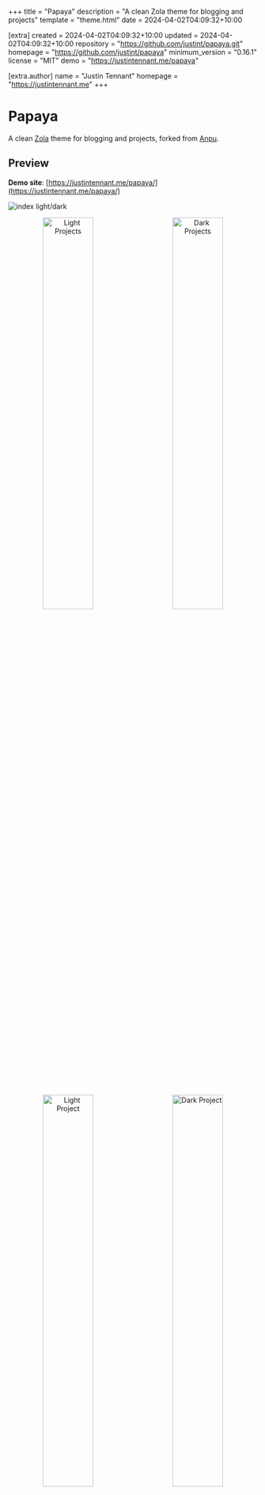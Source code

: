 
+++
title = "Papaya"
description = "A clean Zola theme for blogging and projects"
template = "theme.html"
date = 2024-04-02T04:09:32+10:00

[extra]
created = 2024-04-02T04:09:32+10:00
updated = 2024-04-02T04:09:32+10:00
repository = "https://github.com/justint/papaya.git"
homepage = "https://github.com/justint/papaya"
minimum_version = "0.16.1"
license = "MIT"
demo = "https://justintennant.me/papaya"

[extra.author]
name = "Justin Tennant"
homepage = "https://justintennant.me"
+++        

# Papaya

A clean [Zola](https://getzola.org) theme for blogging and projects, forked from [Anpu](https://github.com/zbrox/anpu-zola-theme).

## Preview

**Demo site**: [https://justintennant.me/papaya/](https://justintennant.me/papaya/)

![index light/dark](https://raw.githubusercontent.com/justint/papaya/main/pics/blendedindex.png)

<p align="center">
  <img alt="Light Projects" src="https://raw.githubusercontent.com/justint/papaya/main/pics/projects.png" width="45%">
&nbsp; &nbsp; &nbsp; &nbsp;
  <img alt="Dark Projects" src="https://raw.githubusercontent.com/justint/papaya/main/pics/projects_dark.png" width="45%">
</p>

<p align="center">
  <img alt="Light Project" src="https://raw.githubusercontent.com/justint/papaya/main/pics/project.png" width="45%">
&nbsp; &nbsp; &nbsp; &nbsp;
  <img alt="Dark Project" src="https://raw.githubusercontent.com/justint/papaya/main/pics/project_dark.png" width="45%">
</p>

## Features

- Blog posts
- Project pages
- Automatic light/dark mode
- Categories and tags
- Optional multilingual support
- Customizable sections and navigation menu links
- Featured images for posts/pages
- Smart image embedding shortcode (`{{/* img() */}}`)
- GitHub repository star/fork counts
- [Open Graph Protocol](https://ogp.me/) tags
- [Utterances](https://utteranc.es/) support
- Social/contact links
- 100% Google Lighthouse score

## Installation

1. Clone this repository to your `themes` folder:
    
    ```bash
    git clone https://github.com/justint/papaya.git themes/papaya
    ```

2. Set your theme setting in `config.toml` to `papaya`:

    ```toml
    theme = "papaya"
    ```

3. Copy the following sections and keys (and their contents/values) from papaya's [`config.toml`](https://github.com/justint/papaya/blob/main/config.toml) and paste them into your site's `config.toml`:

   - `[languages]`
     - `[languages.en]`
     - `[languages.en.translations]`
   - `[extra.cdn]`
     - `font_awesome`

4. In your `content` directory, add new `blog` and `projects` directories. Copy the `_index.md` file from Papaya's `content/blog` into your `content/blog`, and the `_index.md` and `categories.json` files from Papaya's `content/projects` into your `content/projects`.
 
   Your `content` directory structure should look like this:
   ```
   content
   ├── blog
   │  └── _index.md
   └── projects
      └── _index.md
      └── categories.json
   ```
 
5. _(optional)_ To enable GitHub repository stars/fork counts (disabled by default to avoid hitting API rate limits), set the `$ZOLA_ENV` environment variable to `prod` prior to your `zola serve`/`zola build` execution.
   
   For csh/tsch:
   ```shell
   setenv ZOLA_ENV prod
   ```
   
   For bash/ksh/zsh:
   ```shell
   export ZOLA_ENV=prod
   ```

## Customization

Here are the customizable features of Papaya: 

- Project categories
- Light/dark mode
- Multilingual support
- Sections and navigation menu links
- Post/project date formats
- Post/project featured images
- Open Graph Protocol locale/profile information
- Utterances
- Social/contact links

### Project categories

In your `content/projects/categories.json`, you can specify the categories of projects. The formatting of the file is:

```json
{
   "title": "keyword"
}
```

- `"title"`: the title text displayed for each category grouping on your projects page.
- `"keyword"`: the taxonomy term you'll use in your project pages.

A project can have multiple categories, and will be displayed once in each category configured.

Projects without categories will be displayed in the "Other" category listing of your project page. If you don't want the "Other" category displayed, you can copy the `templates/projects.html` to your own `templates` directory and delete/comment out the "Other" category code.

Example `categories.json`:

```json
{
  "Software": "software",
  "Films": "film"
}
```

Example project page front matter:

```toml
title = "Example software project"
date = 2021-08-11

[taxonomies]
categories = ["software"]
```

The example project page above would be grouped into & displayed within the "Software" category of your projects page.

### Light/dark mode

The Papaya theme can be set to `"light"`, `"dark"`, or `"auto"` mode in the `config.toml`.

In `"auto"`, the light and dark modes are implicitly chosen by the `prefers-color-scheme` CSS media feature. The theme will switch automatically based on the viewer's OS or user agent setting.

### Multilingual support

Currently Zola has basic internationalization (`i18n`) support, you can read more in [zola's Multilingual Sites doc](https://www.getzola.org/documentation/content/multilingual/).

To write a multilingual site, follow the steps below (English and Chinese in this example):

1. Add a `default_language` configuration and `[languages.zh]` and `[languages.en]` sections to your `config.toml`:

    ```toml
    default_language = "en"

    [languages]

    [languages.en]

    [languages.zh]
    title = "中文标题"
    description = "中文描述"
    ```

    Under the `[languages.zh]` section you can override default configurations like `title`, `description`, etc.

2. Add translations of all keywords in `[languages.zh.translations]` and `languages.en.translations]` sections (see Papaya's [`config.toml`](config.toml) for a listing of all keywords):

    ```toml
    [languages]

    [languages.en]

    [languages.en.translations]
    projects = "Projects"
    blog = "Blog"
    about = "About"
    recent_projects = "Recent Projects"
    more_projects = "More Projects"
    recent_blog_posts = "Recent Blog Posts"
    more_blog_posts = "More blog posts"
    ...

    [languages.zh]

    [languages.zh.translations]
    projects = "项目"
    blog = "博文"
    about = "关于"
    recent_projects = "近期项目"
    more_projects = "更多项目"
    recent_blog_posts = "近期博文"
    more_blog_posts = "更多博文"
    ...
    ```

3. Add a `_index.zh.md` file into every section. 

   For example: add `content/blog/_index.zh.md` and `content/projects/_index.zh.md`. 

4. Provide a `{page-name}.zh.md` (or `index.zh.md` into the page's directory, if it has one) for every page you'd like to translate.

   For example: add `content/blog/what-is-zola.zh.md` and `content/blog/blog-with-image/index.zh.md`.

6. Add a `content/categories.zh.json` file. For example:

    ```json
    {
        "软件": "software",
        "电影": "film"
    }
    ```

Now you will have a website that supports both English and Chinese! Since `default_language` in `config.toml` is set to "en", by visiting `{base_url}` you will see the English version of this blog. You can visit the Chinese version by visiting `{base_url}/zh`.

A page (post or project) can be available in both languages or only in one language, and it's not necessary that a page is available in the default language.

### Sections and navigation menu links

The navigation menu is constructed from a list of `menu_items` in your `config.toml`. For example:
```toml
[extra]

menu_items = [
   { name = "projects", url = "$LANG_BASE_URL/projects", show_recent = true, recent_items = 3, recent_trans_key = "recent_projects", more_trans_key = "more_projects" },
   { name = "blog", url = "$LANG_BASE_URL/blog", show_recent = true, recent_items = 3, recent_trans_key = "recent_blog_posts", more_trans_key = "more_blog_posts" },
   { name = "tags", url = "$LANG_BASE_URL/tags" },
   { name = "about", url = "$LANG_BASE_URL/about" },
]
```

A `menu_item` can be one of two things:

- **a link to a section.** Section links can be optionally configured to display its most recently authored items on your index page. See Configuring section menu items.

- **a link to a URL.** See Configuring URL menu items

#### Configuring section menu items

A section is created whenever a directory (or subdirectory) in the content section contains an `_index.md` file; see the [Zola docs on sections](https://www.getzola.org/documentation/content/section/). 

Papaya has two sections by default: `projects` and `blog`. You can add additional sections or change section names.  For example, you can add a section called _Diary_. In order to add this section, you need to:

1. Create a directory called `diary` in `content/`.

2. Create an `_index.md` inside `content/diary/`, for example:

    ```toml
    +++
    title = "Diary"
    render = true
    # diary will use blog.html for its template
    template = "blog.html"
    +++
    ```

Sections can be added to the navigation menu, and optionally configured to display its most recently authored items on your index page. To add your section to the navigation menu:

1. In your `config.toml` under the `[extra]` section, add your section to the `menu_items`:

    ```toml
    [extra]
    menu_items = [
        ...
        { name = "diary", url = "$LANG_BASE_URL/diary" }
    ]
    ```
   
2. In your `config.toml` under the `[languages.<code>.translations]` section, add your section name translation keys:

   ```toml
   [languages]
   
   [languages.en]
   
   [languages.en.translations]
   diary = "Diary"
   
   [languages.zh]

   [languages.zh.translations]
   diary = "日记"
   ```

   This will add a simple hyperlink to your new _Diary_ section in the navigation menu.

To also display recently authored items from your _Diary_ section on your index page:

1. Add the following attributes to your menu item:

   - `show_recent`: Adds the section's recent items listing to your index page.
   - `recent_items`: Number of recent items to display.
   - `recent_trans_key`: Translation key for the recent items listing title text.
   - `more_trans_key`: Translation key for the hyperlink text to the section.

   For example:

   ```toml
   [extra]
   menu_items = [
       ...
       { name = "diary", url = "$LANG_BASE_URL/diary", show_recent = true, recent_items = 3, recent_trans_key = "recent_diary", more_trans_key = "more_diary" }
   ]
   ```

2. In your `config.toml` under the `[languages.<code>.translations]` section, add your section name, `recent_trans_key`, and `more_trans_key` translation keys:

    ```toml
    [languages]

    [languages.en]

    [languages.en.translations]
    diary = "Diary"
    recent_diary = "Recent Diaries"
    more_diary = "More Diaries"

    [languages.zh]

    [languages.zh.translations]
    diary = "日记"
    recent_diary = "近期日记"
    more_diary = "更多日记"
    ```
   
   This will add both a hyperlink to your new _Diary_ section in the navigation menu, and a listing of the three most recent items from your _Diary_ section on your index page.

#### Configuring URL menu items

If you want to add a simple link to the navigation menu, add an item with a `name` and `url`. For example:

```toml
[extra]
sections = [
    ...
    { name = "tag", url = "$LANG_BASE_URL/tags" }
]
```

A translation key for your link's `name` must be added into your `config.toml`:

```toml
[languages]

[languages.en]

[languages.en.translations]
tag = "Tag"

[languages.zh]

[langauges.zh.translations]
tag = "标签"
```

If you include `$BASE_URL` in the URL of a link it will be replaced with the base URL of your site, and `$LANG_BASE_URL` will be replaced with the language-specific base URL of your site.

### Post/project date formats

You can have different date formats in different languages. You need to set the `date_format` value in every langauge's translation section.

Example:

```toml
[languages]

[languages.en]

[languages.en.translations]
date_format = "%e %B %Y"

[languages.zh]

[languages.zh.translations]
date_format = "%Y 年 %m 月 %d 日"
```

The formatting uses the standard `date` filter in Tera. The date format options you can use are listed in the [chrono crate documentation](https://tera.netlify.app/docs/#date).

### Post/project featured images

Posts and projects can have featured images which display at the top of their page before the page contents.

```toml
[extra]
featured_image = "image.jpg"
featured_image_alt = "A lodge overlooks a forested mountain range."
```

![Featured image](pics/featured_image.png)

Featured images can also be extended to the full width of the viewport:

```toml
[extra]
featured_image = "image.jpg"
featured_image_alt = "A lodge overlooks a forested mountain range."
featured_image_extended = true
```

![Featured image, extended](pics/featured_image_extended.png)

### Open Graph Protocol locale/profile information

In your `config.toml` you can add a `[extra.ogp]` section to specify your Open Graph Protocol locale and profile information.

Open Graph Protocol provides you control over how your website's content should be displayed on social media sites. 

For the more information on Open Graph Protocol and valid property values, visit the official [website](https://ogp.me/). 

Example:

```toml
[extra.ogp]
locale = "en_US"
first_name = "Papaya"
last_name = "Tiliqua"
gender = "female"
username = "tiliquasp"
```

### Utterances

[Utterances](https://utteranc.es/) is a comments widget built on GitHub issues. When enabled, Papaya can display GitHub issues as comments on your blog posts.

To enable:

1. Follow instructions on the [utterances](https://utteranc.es/) website.

2. Once you're at the "Enable Utterances" step, enter the following keys into your `config.toml`:

   ```toml
   [extra.utterances]
   enabled = true
   repo = "yourname/yourrepository" # put your repository's short path here
   post_map = "pathname"
   label = "utterances"
   theme = "preferred-color-scheme"

### Social/contact links

In your `config.toml` you can add a `[extra.social]` section to specify your social network/contact accounts. Changing these will update what links appear on your website's footer.

Example:

```toml
[extra.social]
email = "papaya@tiliqua.sp"
github = "papaya"
linkedin = "papayatiliqua"
twitter = "papayathehisser"
```

If you want to include other custom social websites, you can add them to `other`:

Example:

```toml
[extra.social]
other = [
    { name = "BTC", font_awesome = "fa-brands fa-btc", url = "https://www.bitcoin.com/" }
]
```

The `font_awesome` attribute specifies the Font Awesome classes; you can find them in [Font Awesome](https://fontawesome.com/). Be aware that different versions of Font Awesome may include different sets of icons; you can change your version of Font Awesome by updating the CDN path in the `[extra.cdn]` section:

```toml
[extra]

[extra.cdn]
font_awesome = "https://cdnjs.cloudflare.com/ajax/libs/font-awesome/6.0.0-beta2/css/all.min.css"
```

## Image embedding shortcode

Included with Papaya is a shortcode for embedding images into your posts:

```
img(path, alt, caption, class, extended_width_pct, quality)
```

You can use `./<image-path>` to specify the relative path of image which is relative to current markdown file.

### Arguments

- `path`: The path to the image. It can be either:
  - a full path (eg: `https://somesite.com/my-image.jpg`), 
  - relative to the `content` directory in the [directory structure](https://www.getzola.org/documentation/getting-started/directory-structure/) (eg: `@/projects/project-1/my-image.jpg`), or
  - relative to the current markdown file (eg: `./my-image.jpg`).
- `alt`: _(optional)_ The alternate text for the image.
- `caption`: _(optional)_ A caption for the image. Text/HTML/Tera templates supported.
- `class`: _(optional)_ Any CSS classes to assign to the image. Multiple classes should be separated with a space (`" "`).
- `quality`: _(optional)_ JPEG or WebP quality of the image, in percent.  Only used when encoding JPEGs or WebPs; default value is `90`.
- `extended_width_pct`: _(optional)_ The percentage by which the image's width should be expanded past it's default figure width, up to maximum configured pixel width. 

   Range is `0.0-1.0`, or `-1` for document width. 

   Max pixel width can be defined in your `config.toml`  with the `extra.images.max_width` property (2500px default).

   See Extended width images section for more details and examples.

The benefits of using this shortcode over regular Markdown/HTML image embedding are:

- Images are automatically resized for best performance, using Zola's [image processing functions](https://www.getzola.org/documentation/content/image-processing/)
- Images & captions are ✨pre-styled✨ for you
- Images can have their width extended past the document's width (see: Extended width images
- Less HTML/CSS boilerplate to write


### Extended width images

Images embedded into pages using the `img` shortcode can be configured to extend past their document width. This is especially nice for displaying wide/landscape images at higher resolutions.

By default, images embedded with the `img` shortcode will be inserted as a `figure` with default margins:

```js
{{/* img(path="image.jpg", 
       alt="A very cute leopard gecko.", 
       caption="A very cute leopard gecko. Default sizing.") */}}
```

![Default sized image](pics/img_default.png)

With the `extended_width_pct` argument, we can specify a percentage of how much the image should expand outside its default figure width, up to your maximum configured image width (`config.extra.images.max_width`, 2500px default).

Here's an example with `extended_width_pct=0.1`:

```js
{{/* img(path="image.jpg", 
       alt="A very cute leopard gecko.", 
       caption="A very cute leopard gecko. extended_width_pct=0.1",
       extended_width_pct=0.1) */}}
```

![Image extended by 0.1](pics/img_0.1.png)

The image is now displayed with a 10% larger width, while maintaining its original aspect ratio.

Here's an even wider example:

```js
{{/* img(path="image.jpg", 
       alt="A very cute leopard gecko.", 
       caption="A very cute leopard gecko. extended_width_pct=0.2",
       extended_width_pct=0.2) */}}
```

![Image extended by 0.2](pics/img_0.2.png)

The images will resize in resolution up to your maximum configured image width, and will display on the webpage up to the maximum width of the viewport.

You can also force the image width to match the document's width by setting `extended_width_pct` to `-1`:

```js
{{/* img(path="image.jpg", 
       alt="A very cute leopard gecko.", 
       caption="A very cute leopard gecko. extended_width_pct=-1",
       extended_width_pct=-1) */}}
```

![Image fixed to document width](pics/img_-1.png)

## Why "Papaya"?

🦎

        